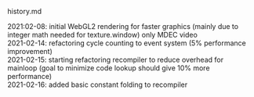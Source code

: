 history.md

2021:02-08: initial WebGL2 rendering for faster graphics (mainly due to integer math needed for texture.window) only MDEC video  
2021-02-14: refactoring cycle counting to event system (5% performance improvement)  
2021-02-15: starting refactoring recompiler to reduce overhead for mainloop (goal to minimize code lookup should give 10% more performance)  
2021-02-16: added basic constant folding to recompiler  